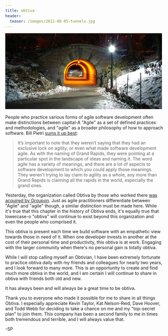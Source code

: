 ```yaml
---
title: obtiva
header:
  teaser: /images/2011-08-05-tunnels.jpg
---
```


![](/images/2011-08-05-tunnels.jpg)
	
People who practice various forms of agile software development often make distinctions between capital-A "Agile" as a set of defined practices and methodologies, and "agile" as a broader philosophy of how to approach software. Bill Pietri [sums it up best](http://agilefocus.com/2009/02/06/agile-versus-agile/):

> It’s important to note that they weren’t saying that they had an exclusive lock on agility, or even what made software development agile. As with the naming of Grand Rapids, they were pointing at a particular spot in the landscape of ideas and naming it. The word agile has a variety of meanings, and there are a lot of aspects to software development to which you could apply those meanings. They weren’t trying to lay claim to agility as a whole, any more than Grand Rapids is claiming all the rapids in the world, especially the grand ones.

Yesterday, the organization called Obtiva by those who worked there [was acquired by Groupon](http://www.groupon.com/blog/cities/we-call-it-grouptiva-groupon-acquires-obtiva/). Just as agile practitioners differentiate between "Agile" and "agile" though, a similar distinction must be made here. While it's true that this chapter in the history of Obtiva ends, it's equally true that lowercase-o "obtiva" will continue to exist beyond this organization and even the people who comprised it. 

This obtiva is present each time we build software with an empathetic view towards those in need of it. When one developer invests in another at the cost of their personal time and productivity, this obtiva is at work. Engaging with the larger community when there's no personal gain is totally obtiva.

While I will stop calling myself an Obtivian, I have been extremely fortunate to practice obtiva daily with my friends and colleagues for nearly two years, and I look forward to many more. This is an opportunity to create and find much more obtiva in the world, and I am certain I will continue to share in obtiva with friends both old and new.

It has always been and will always be a great time to be obtiva.

Thank you to everyone who made it possible for me to share in all things Obtiva. I especially appreciate Kevin Taylor, Kat Nelson-Reid, Dave Hoover, and Todd Webb for deciding to take a chance on me and my "top-secret plan" to join them. This company has been a second family to me in times both tremendous and terrible, and I will always value that.

-SP
